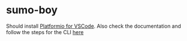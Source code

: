 # sumo-boy

Should install [Platformio for VSCode](https://docs.platformio.org/en/stable/integration/ide/vscode.html). Also check the documentation and follow the steps for the CLI [here](https://docs.platformio.org/en/stable/core/installation/index.html)
